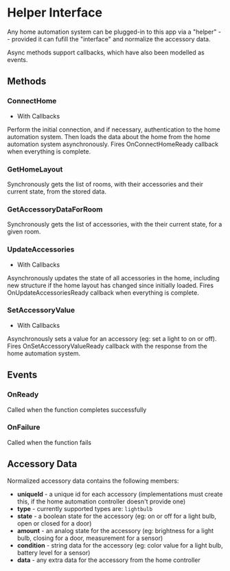 # Helper Interface

Any home automation system can be plugged-in to this app via a "helper" -- provided it can fufill the "interface" and normalize the accessory data.

Async methods support callbacks, which have also been modelled as events.

## Methods

### ConnectHome

+ With Callbacks

Perform the initial connection, and if necessary, authentication to the home automation system. Then loads the data about the home from the home automation system asynchronously. Fires OnConnectHomeReady callback when everything is complete.

### GetHomeLayout

Synchronously gets the list of rooms, with their accessories and their current state, from the stored data.

### GetAccessoryDataForRoom

Synchronously gets the list of accessories, with the their current state, for a given room.

### UpdateAccessories

+ With Callbacks

Asynchronously updates the state of all accessories in the home, including new structure if the home layout has changed since initially loaded. Fires OnUpdateAccessoriesReady callback when everything is complete.

### SetAccessoryValue

+ With Callbacks

Asynchronously sets a value for an accessory (eg: set a light to on or off). Fires OnSetAccessoryValueReady callback with the response from the home automation system.

## Events

### On<Function>Ready

Called when the function completes successfully

### On<Function>Failure

Called when the function fails

## Accessory Data

Normalized accessory data contains the following members:

+ **uniqueId** - a unique id for each accessory (implementations must create this, if the home automation controller doesn't provide one)
+ **type** - currently supported types are: `lightbulb`
+ **state** - a boolean state for the accessory (eg: on or off for a light bulb, open or closed for a door)
+ **amount** - an analog state for the accessory (eg: brightness for a light bulb, closing for a door, measurement for a sensor)
+ **condition** - string data for the accessory (eg: color value for a light bulb, battery level for a sensor)
+ **data** - any extra data for the accessory from the home controller